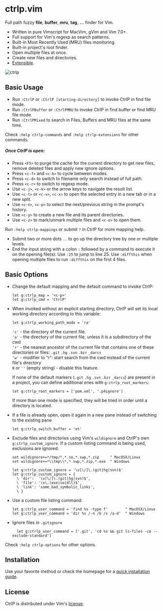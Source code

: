 # ctrlp.vim
Full path fuzzy __file__, __buffer__, __mru__, __tag__, __...__ finder for Vim.

* Written in pure Vimscript for MacVim, gVim and Vim 7.0+.
* Full support for Vim's regexp as search patterns.
* Built-in Most Recently Used (MRU) files monitoring.
* Built-in project's root finder.
* Open multiple files at once.
* Create new files and directories.
* [Extensible][2].

![ctrlp][1]

## Basic Usage
* Run `:CtrlP` or `:CtrlP [starting-directory]` to invoke CtrlP in find file mode.
* Run `:CtrlPBuffer` or `:CtrlPMRU` to invoke CtrlP in find buffer or find MRU file mode.
* Run `:CtrlPMixed` to search in Files, Buffers and MRU files at the same time.

Check `:help ctrlp-commands` and `:help ctrlp-extensions` for other commands.

##### Once CtrlP is open:
* Press `<F5>` to purge the cache for the current directory to get new files, remove deleted files and apply new ignore options.
* Press `<c-f>` and `<c-b>` to cycle between modes.
* Press `<c-d>` to switch to filename only search instead of full path.
* Press `<c-r>` to switch to regexp mode.
* Use `<c-j>`, `<c-k>` or the arrow keys to navigate the result list.
* Use `<c-t>` or `<c-v>`, `<c-x>` to open the selected entry in a new tab or in a new split.
* Use `<c-n>`, `<c-p>` to select the next/previous string in the prompt's history.
* Use `<c-y>` to create a new file and its parent directories.
* Use `<c-z>` to mark/unmark multiple files and `<c-o>` to open them.

Run `:help ctrlp-mappings` or submit `?` in CtrlP for more mapping help.

* Submit two or more dots `..` to go up the directory tree by one or multiple levels.
* End the input string with a colon `:` followed by a command to execute it on the opening file(s):
Use `:25` to jump to line 25.
Use `:diffthis` when opening multiple files to run `:diffthis` on the first 4 files.

## Basic Options
* Change the default mapping and the default command to invoke CtrlP:

    ```vim
    let g:ctrlp_map = '<c-p>'
    let g:ctrlp_cmd = 'CtrlP'
    ```

* When invoked without an explicit starting directory, CtrlP will set its local working directory according to this variable:

    ```vim
    let g:ctrlp_working_path_mode = 'ra'
    ```

    `'c'` - the directory of the current file.  
    `'a'` - the directory of the current file, unless it is a subdirectory of the cwd  
    `'r'` - the nearest ancestor of the current file that contains one of these directories or files: `.git` `.hg` `.svn` `.bzr` `_darcs`  
    `'w'` - modifier to "r": start search from the cwd instead of the current file's directory  
    `0` or `''` (empty string) - disable this feature.

    If none of the default markers (`.git` `.hg` `.svn` `.bzr` `_darcs`) are present in a project, you can define additional ones with `g:ctrlp_root_markers`:

    ```vim
    let g:ctrlp_root_markers = ['pom.xml', '.p4ignore']
    ```

    If more than one mode is specified, they will be tried in order until a directory is located.

* If a file is already open, open it again in a new pane instead of switching to the existing pane

    `let g:ctrlp_switch_buffer = 'et'`

* Exclude files and directories using Vim's `wildignore` and CtrlP's own `g:ctrlp_custom_ignore`. If a custom listing command is being used, exclusions are ignored:

    ```vim
    set wildignore+=*/tmp/*,*.so,*.swp,*.zip     " MacOSX/Linux
    set wildignore+=*\\tmp\\*,*.swp,*.zip,*.exe  " Windows

    let g:ctrlp_custom_ignore = '\v[\/]\.(git|hg|svn)$'
    let g:ctrlp_custom_ignore = {
      \ 'dir':  '\v[\/]\.(git|hg|svn)$',
      \ 'file': '\v\.(exe|so|dll)$',
      \ 'link': 'some_bad_symbolic_links',
      \ }
    ```

* Use a custom file listing command:

    ```vim
    let g:ctrlp_user_command = 'find %s -type f'        " MacOSX/Linux
    let g:ctrlp_user_command = 'dir %s /-n /b /s /a-d'  " Windows
    ```

* Ignore files in `.gitignore`
    
    ```vim
      let g:ctrlp_user_command = ['.git', 'cd %s && git ls-files -co --exclude-standard']
    ```

Check `:help ctrlp-options` for other options.

## Installation
Use your favorite method or check the homepage for a [quick installation guide][3].

## License
CtrlP is distributed under Vim's [license][4].

[1]: http://i.imgur.com/aOcwHwt.png
[2]: https://github.com/ctrlpvim/ctrlp.vim/tree/extensions
[3]: http://ctrlpvim.github.com/ctrlp.vim#installation
[4]: http://vimdoc.sourceforge.net/htmldoc/uganda.html
